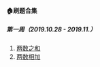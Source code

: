 #### 🏠刷题合集
##### 第一周（2019.10.28 - 2019.11.）
1. [两数之和](https://github.com/Vstar18/FE-knowledge-algorithm/issues/1)
2. [两数相加](https://github.com/Vstar18/FE-knowledge-algorithm/issues/2)
